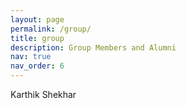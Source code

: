 ```yaml
---
layout: page
permalink: /group/
title: group
description: Group Members and Alumni
nav: true
nav_order: 6
---
```


Karthik Shekhar
